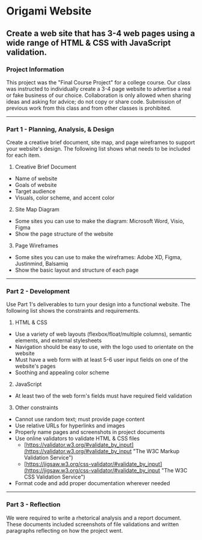 Origami Website
=======
Create a web site that has 3-4 web pages using a wide range of HTML & CSS with JavaScript validation.
------

### Project Information
This project was the "Final Course Project" for a college course. Our class was instructed to individually create a 3-4 page website to advertise a real or fake business of our choice. Collaboration is only allowed when sharing ideas and asking for advice; do not copy or share code. Submission of previous work from this class and from other classes is prohibited.

---
### Part 1 - Planning, Analysis, & Design
Create a creative brief document, site map, and page wireframes to support your website's design. The following list shows what needs to be included for each item.

1. Creative Brief Document
  * Name of website
  * Goals of website
  * Target audience
  * Visuals, color scheme, and accent color
2. Site Map Diagram
  * Some sites you can use to make the diagram: Microsoft Word, Visio, Figma
  * Show the page structure of the website
3. Page Wireframes
  * Some sites you can use to make the wireframes: Adobe XD, Figma, Justinmind, Balsamiq
  * Show the basic layout and structure of each page

---
### Part 2 - Development
Use Part 1's deliverables to turn your design into a functional website. The following list shows the constraints and requirements.

1. HTML & CSS
  * Use a variety of web layouts (flexbox/float/multiple columns), semantic elements, and external stylesheets
  * Navigation should be easy to use, with the logo used to orientate on the website
  * Must have a web form with at least 5-6 user input fields on one of the website's pages
  * Soothing and appealing color scheme
2. JavaScript
  * At least two of the web form's fields must have required field validation
3. Other constraints
  * Cannot use random text; must provide page content
  * Use relative URLs for hyperlinks and images
  * Properly name pages and screenshots in project documents
  * Use online validators to validate HTML & CSS files
    * [https://validator.w3.org/#validate_by_input](https://validator.w3.org/#validate_by_input "The W3C Markup Validation Service")
    * [https://jigsaw.w3.org/css-validator/#validate_by_input](https://jigsaw.w3.org/css-validator/#validate_by_input "The W3C CSS Validation Service")
  * Format code and add proper documentation wherever needed

---
### Part 3 - Reflection

We were required to write a rhetorical analysis and a report document. These documents included screenshots of file validations and written paragraphs reflecting on how the project went.

